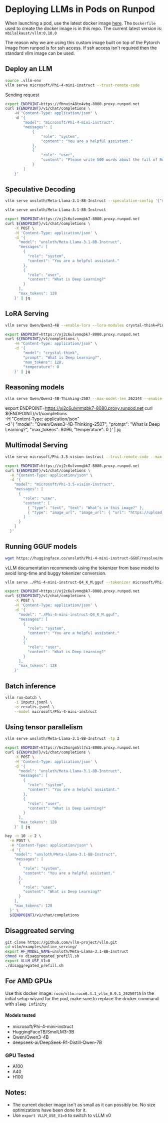 # Deploying LLMs in Pods on Runpod
When launching a pod, use the latest docker image [here](https://hub.docker.com/repository/docker/mbilalkaust/vllm/general). The `Dockerfile` used to create the docker image is in this repo. 
The current latest version is: `mbilalkaust/vllm:0.10.0`

The reason why we are using this custom image built on top of the Pytorch image from runpod is for ssh access. If ssh access isn't required then the standard vllm image can be used.

## Deploy an LLM
```sh
source .vllm-env
vllm serve microsoft/Phi-4-mini-instruct --trust-remote-code
```

Sending request
```sh
export ENDPOINT=https://fhnuir48tn4vbg-8000.proxy.runpod.net
curl ${ENDPOINT}/v1/chat/completions \                                                 
    -H "Content-Type: application/json" \                                                                                                               
    -d '{
        "model": "microsoft/Phi-4-mini-instruct",
        "messages": [
            {
                "role": "system",
                "content": "You are a helpful assistant."
            },
            {
                "role": "user",
                "content": "Please write 500 words about the fall of Rome."
            }
        ]
    }'
```


## Speculative Decoding
```sh
vllm serve unsloth/Meta-Llama-3.1-8B-Instruct --speculative-config '{"model": "yuhuili/EAGLE3-LLaMA3.1-Insuct-8B", "draft_tensor_parallel_size": 1, "num_speculative_tokens": 5, "method": "eagle3"}'
```

```sh
vllm serve unsloth/Meta-Llama-3.1-8B-Instruct
```

```sh 
export ENDPOINT=https://xj2c6ulvnmqbk7-8080.proxy.runpod.net
curl ${ENDPOINT}/v1/chat/completions \
    -X POST \
    -H 'Content-Type: application/json' \
    -d '{
      "model": "unsloth/Meta-Llama-3.1-8B-Instruct",
      "messages": [
        {
          "role": "system",
          "content": "You are a helpful assistant."
        },
        {
          "role": "user",
          "content": "What is Deep Learning?"
        }
      ],
      "max_tokens": 128
    }' | jq
```

## LoRA Serving
```sh
vllm serve Qwen/Qwen3-4B --enable-lora --lora-modules crystal-think=PinkPixel/Crystal-Think-V2 --max-lora-rank 32
```

```sh
export ENDPOINT=https://xj2c6ulvnmqbk7-8080.proxy.runpod.net
curl ${ENDPOINT}/v1/completions \
    -H "Content-Type: application/json" \
    -d '{
        "model": "crystal-think",
        "prompt": "What is Deep Learning?",
        "max_tokens": 128,
        "temperature": 0
    }' | jq
```

## Reasoning models

```sh
vllm serve Qwen/Qwen3-4B-Thinking-2507 --max-model-len 262144 --enable-reasoning --reasoning-parser deepseek_r1
```

export ENDPOINT=https://xj2c6ulvnmqbk7-8080.proxy.runpod.net
curl ${ENDPOINT}/v1/completions \
    -H "Content-Type: application/json" \
    -d '{
        "model": "Qwen/Qwen3-4B-Thinking-2507",
        "prompt": "What is Deep Learning?",
        "max_tokens": 8096,
        "temperature": 0
    }' | jq


## Multimodal Serving
```sh
vllm serve microsoft/Phi-3.5-vision-instruct --trust-remote-code --max-model-len 8192
```

```sh
export ENDPOINT=https://xj2c6ulvnmqbk7-8080.proxy.runpod.net
curl ${ENDPOINT}/v1/chat/completions \
  -H "Content-Type: application/json" \
  -d '{
    "model": "microsoft/Phi-3.5-vision-instruct",
    "messages": [
      {
        "role": "user",
        "content": [
          { "type": "text", "text": "What’s in this image?" },
          { "type": "image_url", "image_url": { "url": "https://upload.wikimedia.org/wikipedia/commons/thumb/d/dd/Gfp-wisconsin-madison-the-nature-boardwalk.jpg/2560px-Gfp-wisconsin-madison-the-nature-boardwalk.jpg" } }
        ]
      }
    ]
  }'
```

## Running GGUF models
```sh
wget https://huggingface.co/unsloth/Phi-4-mini-instruct-GGUF/resolve/main/Phi-4-mini-instruct-Q4_K_M.gguf
```

vLLM documentation recommends using the tokenizer from base model to avoid long-time and buggy tokenizer conversion.
```sh
vllm serve ./Phi-4-mini-instruct-Q4_K_M.gguf --tokenizer microsoft/Phi-4-mini-instruct
```

```sh
export ENDPOINT=https://xj2c6ulvnmqbk7-8080.proxy.runpod.net
curl ${ENDPOINT}/v1/chat/completions \
    -X POST \
    -H 'Content-Type: application/json' \
    -d '{
      "model": "./Phi-4-mini-instruct-Q4_K_M.gguf",
      "messages": [
        {
          "role": "system",
          "content": "You are a helpful assistant."
        },
        {
          "role": "user",
          "content": "What is Deep Learning?"
        }
      ],
      "max_tokens": 128
    }'
```

## Batch inference
```sh
vllm run-batch \
    -i inputs.jsonl \
    -o results.jsonl \
    --model microsoft/Phi-4-mini-instruct
```

## Using tensor parallelism
```sh
vllm serve unsloth/Meta-Llama-3.1-8B-Instruct -tp 2
```

```sh 
export ENDPOINT=https://6s25orgm5ll7x1-8000.proxy.runpod.net
curl ${ENDPOINT}/v1/chat/completions \
    -X POST \
    -H 'Content-Type: application/json' \
    -d '{
      "model": "unsloth/Meta-Llama-3.1-8B-Instruct",
      "messages": [
        {
          "role": "system",
          "content": "You are a helpful assistant."
        },
        {
          "role": "user",
          "content": "What is Deep Learning?"
        }
      ],
      "max_tokens": 128
    }' | jq
```

```sh
hey -n 10 -c 2 \
  -m POST \
  -H "Content-Type: application/json" \
  -d '{
    "model": "unsloth/Meta-Llama-3.1-8B-Instruct",
    "messages": [
      {
        "role": "system",
        "content": "You are a helpful assistant."
      },
      {
        "role": "user",
        "content": "What is Deep Learning?"
      }
    ],
    "max_tokens": 128
  }' \
  ${ENDPOINT}/v1/chat/completions
```

## Disaggreated serving
```sh
git clone https://github.com/vllm-project/vllm.git
cd vllm/examples/online_serving/
export HF_MODEL_NAME=unsloth/Meta-Llama-3.1-8B-Instruct
chmod +x disaggregated_prefill.sh
export VLLM_USE_V1=0
./disaggregated_prefill.sh
```


## For AMD GPUs
Use this docker image: `rocm/vllm:rocm6.4.1_vllm_0.9.1_20250715`
In the initial setup wizard for the pod, make sure to replace the docker command with `sleep infinity`

#### Models tested 
- microsoft/Phi-4-mini-instruct
- HuggingFaceTB/SmolLM3-3B
- Qwen/Qwen3-4B
- deepseek-ai/DeepSeek-R1-Distill-Qwen-7B

### GPU Tested
- A100
- A40
- H100

## Notes:
- The current docker image isn't as small as it can possibly be. No size optimizations have been done for it.
- Use `export VLLM_USE_V1=0` to switch to vLLM v0